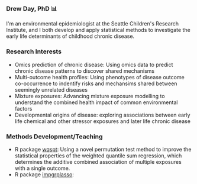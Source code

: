 ### Drew Day, PhD 📊

I'm an environmental epidemiologist at the Seattle Children's Research Institute, and I both develop and apply statistical methods to investigate the early life determinants of childhood chronic disease.

### Research Interests
 - Omics prediction of chronic disease: Using omics data to predict chronic disease patterns to discover shared mechanisms
 - Multi-outcome health profiles: Using phenotypes of disease outcome co-occurrence to indentify risks and mechansims shared between seemingly unrelated diseases
 - Mixture exposures: Advancing mixture exposure modelling to understand the combined health impact of common environmental factors
 - Developmental origins of disease: exploring associations between early life chemical and other stressor exposures and later life chronic disease

### Methods Development/Teaching
 - R package [wqspt](https://cran.r-project.org/web/packages/wqspt/index.html): Using a novel permutation test method to improve the statistical properties of the weighted quantile sum regression, which determines the additive combined association of multiple exposures with a single outcome.
 - R package [impgrplasso](https://www.github.com/drewdstat/impgrplasso):  

<!--
**drewdstat/drewdstat** is a ✨ _special_ ✨ repository because its `README.md` (this file) appears on your GitHub profile.

Here are some ideas to get you started:

- 🔭 I’m currently working on ...
- 🌱 I’m currently learning ...
- 👯 I’m looking to collaborate on ...
- 🤔 I’m looking for help with ...
- 💬 Ask me about ...
- 📫 How to reach me: ...
- 😄 Pronouns: ...
- ⚡ Fun fact: ...
-->
